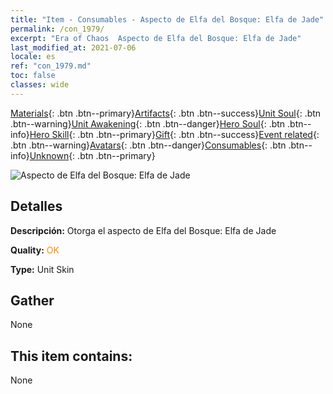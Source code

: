 ```yaml
---
title: "Item - Consumables - Aspecto de Elfa del Bosque: Elfa de Jade"
permalink: /con_1979/
excerpt: "Era of Chaos  Aspecto de Elfa del Bosque: Elfa de Jade"
last_modified_at: 2021-07-06
locale: es
ref: "con_1979.md"
toc: false
classes: wide
---
```

 [Materials](/ItemsES/){: .btn .btn--primary}[Artifacts](/ItemsES/Artifacts/){: .btn .btn--success}[Unit Soul](/ItemsES/UnitSoul/){: .btn .btn--warning}[Unit Awakening](/ItemsES/UnitAwakening/){: .btn .btn--danger}[Hero Soul](/ItemsES/HeroSoul/){: .btn .btn--info}[Hero Skill](/ItemsES/HeroSkill/){: .btn .btn--primary}[Gift](/ItemsES/Gift/){: .btn .btn--success}[Event related](/ItemsES/Events/){: .btn .btn--warning}[Avatars](/ItemsES/Avatars/){: .btn .btn--danger}[Consumables](/ItemsES/Consumables/){: .btn .btn--info}[Unknown](/ItemsES/Unknown/){: .btn .btn--primary}

 ![Aspecto de Elfa del Bosque: Elfa de Jade](/images/u/ti_mujinglingpifu2.jpg)

## Detalles
 **Descripción:** Otorga el aspecto de Elfa del Bosque: Elfa de Jade

 **Quality:** <span style="color: #FF8C00">OK</span>

 **Type:** Unit Skin

## Gather

  None

## This item contains:

  None

